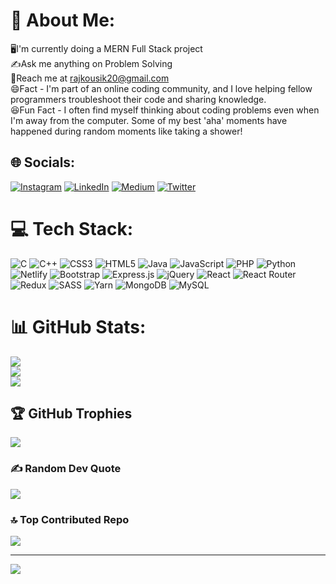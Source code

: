 # 💫 About Me:
🖥️I'm currently doing a MERN Full Stack project<br>✍️Ask me anything on Problem Solving<br>📧Reach me at [rajkousik20@gmail.com](rajkousik20@gmail.com)<br>😄Fact -  I'm part of an online coding community, and I love helping fellow programmers troubleshoot their code and sharing knowledge.<br>😆Fun Fact - I often find myself thinking about coding problems even when I'm away from the computer. Some of my best 'aha' moments have happened during random moments like taking a shower!


## 🌐 Socials:
[![Instagram](https://img.shields.io/badge/Instagram-%23E4405F.svg?logo=Instagram&logoColor=white)](https://instagram.com/https://www.instagram.com/itzz__me__rajkousik/) [![LinkedIn](https://img.shields.io/badge/LinkedIn-%230077B5.svg?logo=linkedin&logoColor=white)](https://linkedin.com/in/www.linkedin.com/in/kousik-raj-048021210) [![Medium](https://img.shields.io/badge/Medium-12100E?logo=medium&logoColor=white)](https://medium.com/@https://medium.com/@rajkousik20) [![Twitter](https://img.shields.io/badge/Twitter-%231DA1F2.svg?logo=Twitter&logoColor=white)](https://twitter.com/https://twitter.com/kousik03) 

# 💻 Tech Stack:
![C](https://img.shields.io/badge/c-%2300599C.svg?style=plastic&logo=c&logoColor=white) ![C++](https://img.shields.io/badge/c++-%2300599C.svg?style=plastic&logo=c%2B%2B&logoColor=white) ![CSS3](https://img.shields.io/badge/css3-%231572B6.svg?style=plastic&logo=css3&logoColor=white) ![HTML5](https://img.shields.io/badge/html5-%23E34F26.svg?style=plastic&logo=html5&logoColor=white) ![Java](https://img.shields.io/badge/java-%23ED8B00.svg?style=plastic&logo=java&logoColor=white) ![JavaScript](https://img.shields.io/badge/javascript-%23323330.svg?style=plastic&logo=javascript&logoColor=%23F7DF1E) ![PHP](https://img.shields.io/badge/php-%23777BB4.svg?style=plastic&logo=php&logoColor=white) ![Python](https://img.shields.io/badge/python-3670A0?style=plastic&logo=python&logoColor=ffdd54) ![Netlify](https://img.shields.io/badge/netlify-%23000000.svg?style=plastic&logo=netlify&logoColor=#00C7B7) ![Bootstrap](https://img.shields.io/badge/bootstrap-%23563D7C.svg?style=plastic&logo=bootstrap&logoColor=white) ![Express.js](https://img.shields.io/badge/express.js-%23404d59.svg?style=plastic&logo=express&logoColor=%2361DAFB) ![jQuery](https://img.shields.io/badge/jquery-%230769AD.svg?style=plastic&logo=jquery&logoColor=white) ![React](https://img.shields.io/badge/react-%2320232a.svg?style=plastic&logo=react&logoColor=%2361DAFB) ![React Router](https://img.shields.io/badge/React_Router-CA4245?style=plastic&logo=react-router&logoColor=white) ![Redux](https://img.shields.io/badge/redux-%23593d88.svg?style=plastic&logo=redux&logoColor=white) ![SASS](https://img.shields.io/badge/SASS-hotpink.svg?style=plastic&logo=SASS&logoColor=white) ![Yarn](https://img.shields.io/badge/yarn-%232C8EBB.svg?style=plastic&logo=yarn&logoColor=white) ![MongoDB](https://img.shields.io/badge/MongoDB-%234ea94b.svg?style=plastic&logo=mongodb&logoColor=white) ![MySQL](https://img.shields.io/badge/mysql-%2300f.svg?style=plastic&logo=mysql&logoColor=white)
# 📊 GitHub Stats:
![](https://github-readme-stats.vercel.app/api?username=RajKousik&theme=radical&hide_border=false&include_all_commits=false&count_private=true)<br/>
![](https://github-readme-streak-stats.herokuapp.com/?user=RajKousik&theme=radical&hide_border=false)<br/>
![](https://github-readme-stats.vercel.app/api/top-langs/?username=RajKousik&theme=radical&hide_border=false&include_all_commits=false&count_private=true&layout=compact)

## 🏆 GitHub Trophies
![](https://github-profile-trophy.vercel.app/?username=RajKousik&theme=radical&no-frame=false&no-bg=false&margin-w=4)

### ✍️ Random Dev Quote
![](https://quotes-github-readme.vercel.app/api?type=vetical&theme=radical)

### 🔝 Top Contributed Repo
![](https://github-contributor-stats.vercel.app/api?username=RajKousik&limit=5&theme=dracula&combine_all_yearly_contributions=true)

---
[![](https://visitcount.itsvg.in/api?id=RajKousik&icon=2&color=11)](https://visitcount.itsvg.in)

<!-- Proudly created with GPRM ( https://gprm.itsvg.in ) -->
